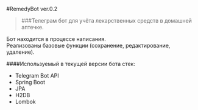 #RemedyBot ver.0.2
>###Телеграм бот для учёта лекарственных средств в домашней аптечке.

Бот находится в процессе написания.  
Реализованы базовые функции (сохранение, редактирование, удаление).

####Используемый в текущей версии бота стек:
- Telegram Bot API
- Spring Boot
- JPA
- H2DB
- Lombok

